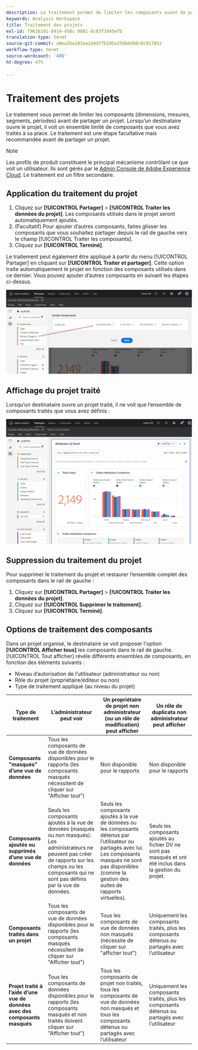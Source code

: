 ```yaml
---
description: Le traitement permet de limiter les composants avant de partager un projet.
keywords: Analysis Workspace
title: Traitement des projets
exl-id: f9636191-8414-458c-9881-8c03f3d45efb
translation-type: tm+mt
source-git-commit: a0ea2be203aa2e0df7b195e259b6d98c0c027652
workflow-type: tm+mt
source-wordcount: '495'
ht-degree: 47%

---
```


# Traitement des projets

Le traitement vous permet de limiter les composants (dimensions, mesures, segments, périodes) avant de partager un projet. Lorsqu’un destinataire ouvre le projet, il voit un ensemble limité de composants que vous avez traités à sa place. Le traitement est une étape facultative mais recommandée avant de partager un projet.

>[!NOTE]
> Les profils de produit constituent le principal mécanisme contrôlant ce que voit un utilisateur. Ils sont gérés par le [Admin Console de Adobe Experience Cloud](https://docs.adobe.com/content/help/fr-FR/core-services/interface/manage-users-and-products/admin-getting-started.html). Le traitement est un filtre secondaire.

## Application du traitement du projet

1. Cliquez sur **[!UICONTROL Partager]** > **[!UICONTROL Traiter les données du projet]**.
Les composants utilisés dans le projet seront automatiquement ajoutés.
1. (Facultatif) Pour ajouter d’autres composants, faites glisser les composants que vous souhaitez partager depuis le rail de gauche vers le champ [!UICONTROL Traiter les composants].
1. Cliquez sur **[!UICONTROL Terminé]**.

Le traitement peut également être appliqué à partir du menu [!UICONTROL Partager] en cliquant sur **[!UICONTROL Traiter et partager]**. Cette option traite automatiquement le projet en fonction des composants utilisés dans ce dernier. Vous pouvez ajouter d’autres composants en suivant les étapes ci-dessus.

![](assets/curation-field.png)

## Affichage du projet traité

Lorsqu’un destinataire ouvre un projet traité, il ne voit que l’ensemble de composants traités que vous avez définis :

![](assets/curate-project.png)

## Suppression du traitement du projet

Pour supprimer le traitement du projet et restaurer l’ensemble complet des composants dans le rail de gauche :

1. Cliquez sur **[!UICONTROL Partager]** > **[!UICONTROL Traiter les données du projet]**.
1. Cliquez sur **[!UICONTROL Supprimer le traitement]**.
1. Cliquez sur **[!UICONTROL Terminé]**.

## Options de traitement des composants

Dans un projet organisé, le destinataire se voit proposer l&#39;option **[!UICONTROL Afficher tous]** les composants dans le rail de gauche. [!UICONTROL Tout afficher] révèle différents ensembles de composants, en fonction des éléments suivants :

* Niveau d’autorisation de l’utilisateur (administrateur ou non)
* Rôle du projet (propriétaire/éditeur ou non)
* Type de traitement appliqué (au niveau du projet)

| Type de traitement | L’administrateur peut voir | Un propriétaire de projet non administrateur (ou un rôle de modification) peut afficher | Un rôle de duplicata non administrateur peut afficher |
| --- | --- | --- | --- |
| **Composants &quot;masqués&quot; d’une vue de données** | Tous les composants de vue de données disponibles pour le rapports (les composants masqués nécessitent de cliquer sur &quot;Afficher tout&quot;) | Non disponible pour le rapports | Non disponible pour le rapports |
| **Composants ajoutés ou supprimés d’une vue de données** | Seuls les composants ajoutés à la vue de données (masqués ou non masqués). Les administrateurs ne peuvent pas créer de rapports sur les champs ou les composants qui ne sont pas définis par la vue de données. | Seuls les composants ajoutés à la vue de données ou les composants détenus par l’utilisateur ou partagés avec lui. Les composants masqués ne sont pas disponibles (comme la gestion des suites de rapports virtuelles). | Seuls les composants ajoutés au fichier DV ne sont pas masqués et ont été inclus dans la gestion du projet. |
| **Composants traités dans un projet** | Tous les composants de vue de données disponibles pour le rapports (les composants masqués nécessitent de cliquer sur &quot;Afficher tout&quot;) | Tous les composants de vue de données non masqués (nécessite de cliquer sur &quot;afficher tout&quot;) | Uniquement les composants traités, plus les composants détenus ou partagés avec l’utilisateur |
| **Projet traité à l’aide d’une vue de données avec des composants masqués** | Tous les composants de données disponibles pour le rapports (les composants masqués et non traités doivent cliquer sur &quot;Afficher tout&quot;) | Tous les composants de projet non traités, tous les composants de vue de données non masqués et tous les composants détenus ou partagés avec l’utilisateur | Uniquement les composants traités, plus les composants détenus ou partagés avec l’utilisateur |
